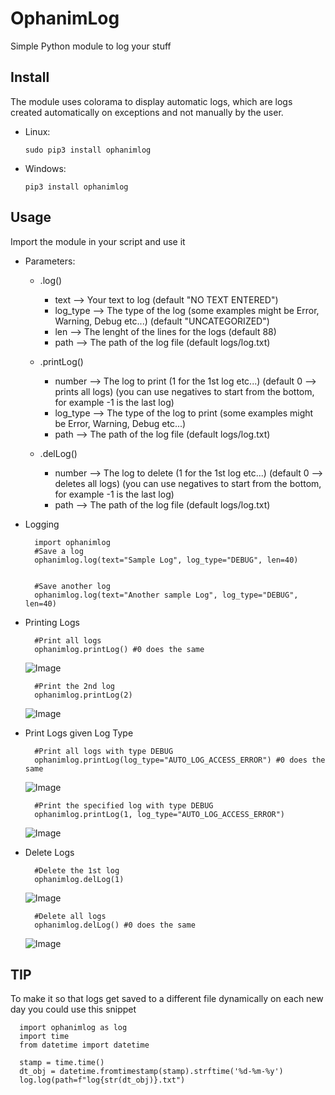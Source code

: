 # OphanimLog
Simple Python module to log your stuff


## Install

The module uses colorama to display automatic logs, which are logs created automatically on exceptions and not manually by the user.

- Linux:
   
      sudo pip3 install ophanimlog
    

- Windows:
   
      pip3 install ophanimlog



## Usage

Import the module in your script and use it

- Parameters:
   - .log()
      - text     --> Your text to log (default "NO TEXT ENTERED")
      - log_type --> The type of the log (some examples might be Error, Warning, Debug etc...) (default "UNCATEGORIZED")
      - len      --> The lenght of the lines for the logs (default 88)
      - path     --> The path of the log file (default logs/log.txt)


   - .printLog()
      - number   --> The log to print (1 for the 1st log etc...) (default 0 --> prints all logs) (you can use negatives to start from the bottom, for example -1 is the last log)
      - log_type --> The type of the log to print (some examples might be Error, Warning, Debug etc...)
      - path     --> The path of the log file (default logs/log.txt)


   - .delLog()
      - number   --> The log to delete (1 for the 1st log etc...) (default 0 --> deletes all logs) (you can use negatives to start from the bottom, for example -1 is the last log)
      - path     --> The path of the log file (default logs/log.txt)


- Logging

        import ophanimlog
        #Save a log
        ophanimlog.log(text="Sample Log", log_type="DEBUG", len=40)


        #Save another log
        ophanimlog.log(text="Another sample Log", log_type="DEBUG", len=40)


- Printing Logs

        #Print all logs
        ophanimlog.printLog() #0 does the same
     ![Image](<https://i.imgur.com/XEXcRyO.png>)


        #Print the 2nd log
        ophanimlog.printLog(2)
     ![Image](<https://i.imgur.com/D2458Uk.png>)

- Print Logs given Log Type

        #Print all logs with type DEBUG
        ophanimlog.printLog(log_type="AUTO_LOG_ACCESS_ERROR") #0 does the same
     ![Image](<https://i.imgur.com/TVa3XOx.png>)


        #Print the specified log with type DEBUG
        ophanimlog.printLog(1, log_type="AUTO_LOG_ACCESS_ERROR")
     ![Image](<https://i.imgur.com/vYXFkq1.png>)


- Delete Logs

        #Delete the 1st log
        ophanimlog.delLog(1)
     ![Image](<https://i.imgur.com/vQLupuG.png>)


        #Delete all logs
        ophanimlog.delLog() #0 does the same
     ![Image](<https://i.imgur.com/3llv62A.png>)



## TIP

To make it so that logs get saved to a different file dynamically on each new day you could use this snippet

      import ophanimlog as log
      import time
      from datetime import datetime

      stamp = time.time()
      dt_obj = datetime.fromtimestamp(stamp).strftime('%d-%m-%y')
      log.log(path=f"log{str(dt_obj)}.txt")
